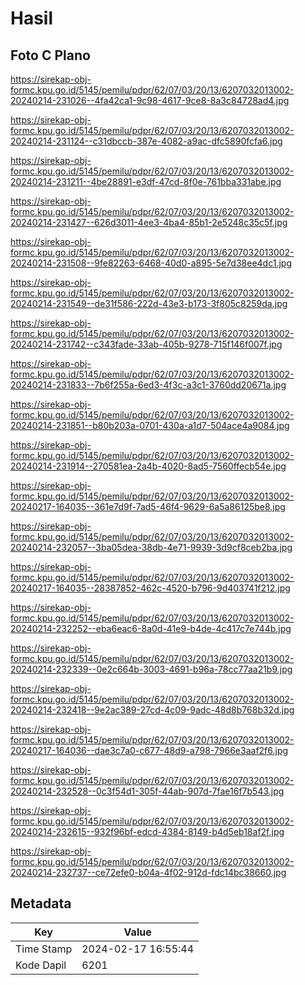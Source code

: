 # Hasil

## Foto C Plano

https://sirekap-obj-formc.kpu.go.id/5145/pemilu/pdpr/62/07/03/20/13/6207032013002-20240214-231026--4fa42ca1-9c98-4617-9ce8-8a3c84728ad4.jpg

https://sirekap-obj-formc.kpu.go.id/5145/pemilu/pdpr/62/07/03/20/13/6207032013002-20240214-231124--c31dbccb-387e-4082-a9ac-dfc5890fcfa6.jpg

https://sirekap-obj-formc.kpu.go.id/5145/pemilu/pdpr/62/07/03/20/13/6207032013002-20240214-231211--4be28891-e3df-47cd-8f0e-761bba331abe.jpg

https://sirekap-obj-formc.kpu.go.id/5145/pemilu/pdpr/62/07/03/20/13/6207032013002-20240214-231427--626d3011-4ee3-4ba4-85b1-2e5248c35c5f.jpg

https://sirekap-obj-formc.kpu.go.id/5145/pemilu/pdpr/62/07/03/20/13/6207032013002-20240214-231508--9fe82263-6468-40d0-a895-5e7d38ee4dc1.jpg

https://sirekap-obj-formc.kpu.go.id/5145/pemilu/pdpr/62/07/03/20/13/6207032013002-20240214-231549--de31f586-222d-43e3-b173-3f805c8259da.jpg

https://sirekap-obj-formc.kpu.go.id/5145/pemilu/pdpr/62/07/03/20/13/6207032013002-20240214-231742--c343fade-33ab-405b-9278-715f146f007f.jpg

https://sirekap-obj-formc.kpu.go.id/5145/pemilu/pdpr/62/07/03/20/13/6207032013002-20240214-231833--7b6f255a-6ed3-4f3c-a3c1-3760dd20671a.jpg

https://sirekap-obj-formc.kpu.go.id/5145/pemilu/pdpr/62/07/03/20/13/6207032013002-20240214-231851--b80b203a-0701-430a-a1d7-504ace4a9084.jpg

https://sirekap-obj-formc.kpu.go.id/5145/pemilu/pdpr/62/07/03/20/13/6207032013002-20240214-231914--270581ea-2a4b-4020-8ad5-7560ffecb54e.jpg

https://sirekap-obj-formc.kpu.go.id/5145/pemilu/pdpr/62/07/03/20/13/6207032013002-20240217-164035--361e7d9f-7ad5-46f4-9629-6a5a86125be8.jpg

https://sirekap-obj-formc.kpu.go.id/5145/pemilu/pdpr/62/07/03/20/13/6207032013002-20240214-232057--3ba05dea-38db-4e71-9939-3d9cf8ceb2ba.jpg

https://sirekap-obj-formc.kpu.go.id/5145/pemilu/pdpr/62/07/03/20/13/6207032013002-20240217-164035--28387852-462c-4520-b796-9d403741f212.jpg

https://sirekap-obj-formc.kpu.go.id/5145/pemilu/pdpr/62/07/03/20/13/6207032013002-20240214-232252--eba6eac6-8a0d-41e9-b4de-4c417c7e744b.jpg

https://sirekap-obj-formc.kpu.go.id/5145/pemilu/pdpr/62/07/03/20/13/6207032013002-20240214-232339--0e2c664b-3003-4691-b96a-78cc77aa21b9.jpg

https://sirekap-obj-formc.kpu.go.id/5145/pemilu/pdpr/62/07/03/20/13/6207032013002-20240214-232418--9e2ac389-27cd-4c09-9adc-48d8b768b32d.jpg

https://sirekap-obj-formc.kpu.go.id/5145/pemilu/pdpr/62/07/03/20/13/6207032013002-20240217-164036--dae3c7a0-c677-48d9-a798-7966e3aaf2f6.jpg

https://sirekap-obj-formc.kpu.go.id/5145/pemilu/pdpr/62/07/03/20/13/6207032013002-20240214-232528--0c3f54d1-305f-44ab-907d-7fae16f7b543.jpg

https://sirekap-obj-formc.kpu.go.id/5145/pemilu/pdpr/62/07/03/20/13/6207032013002-20240214-232615--932f96bf-edcd-4384-8149-b4d5eb18af2f.jpg

https://sirekap-obj-formc.kpu.go.id/5145/pemilu/pdpr/62/07/03/20/13/6207032013002-20240214-232737--ce72efe0-b04a-4f02-912d-fdc14bc38660.jpg


## Metadata

| Key        | Value               |
| ---------- | ------------------- |
| Time Stamp | 2024-02-17 16:55:44 |
| Kode Dapil | 6201                |




